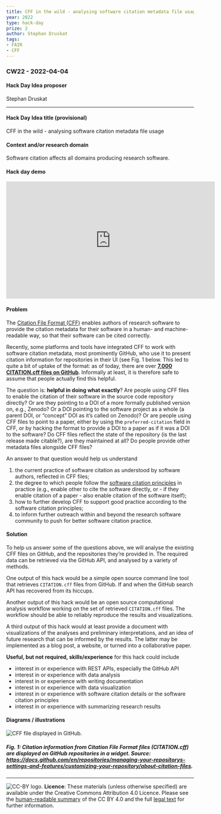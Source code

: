 ```yaml
---
title: CFF in the wild - analysing software citation metadata file usage
year: 2022
type: hack-day
prize: 2
author: Stephan Druskat
tags:
- FAIR
- CFF
---
```


### CW22 - 2022-04-04

#### **Hack Day Idea proposer**

Stephan Druskat

---

#### **Hack Day Idea title (provisional)**

CFF in the wild - analysing software citation metadata file usage


#### **Context and/or research domain**

Software citation affects all domains producing research software.

#### Hack day demo

<iframe width="560" height="315" src="https://www.youtube.com/embed/dxlELPJDOtc" title="YouTube video player" frameborder="0" allow="accelerometer; autoplay; clipboard-write; encrypted-media; gyroscope; picture-in-picture; web-share" allowfullscreen></iframe>


#### **Problem**

The [Citation File Format (CFF)](https://citation-file-format.github.io/) enables authors of research software to provide the citation metadata for their software in a human- and machine-readable way, so that their software can be cited correctly.

Recently, some platforms and tools have integrated CFF to work with software citation metadata, most prominently GitHub, who use it to present citation information for repositories in their UI (see Fig. 1 below. This led to quite a bit of uptake of the format: as of today, there are over **[7,000 CITATION.cff files on GitHub](https://github.com/sdruskat/cfftracker)**. Informally at least, it is therefore safe to assume that people actually find this helpful.

The question is: **helpful in doing what exactly**? Are people using CFF files to enable the citation of their software in the source code repository directly? Or are they pointing to a DOI of a more formally published version on, e.g., Zenodo? Or a DOI pointing to the software project as a whole (a parent DOI, or “concept” DOI as it’s called on Zenodo)? Or are people using CFF files to point to a paper, either by using the `preferred-citation` field in CFF, or by hacking the format to provide a DOI to a paper as if it was a DOI to the software? Do CFF files reflect the state of the repository (is the last release made citable?), are they maintained at all? Do people provide other metadata files alongside CFF files?

An answer to that question would help us understand

1. the current practice of software citation as understood by software authors, reflected in CFF files;
2. the degree to which people follow the [software citation principles](https://peerj.com/articles/cs-86/) in practice (e.g., enable other to cite the software directly, or - if they enable citation of a paper - also enable citation of the software itself);
3. how to further develop CFF to support good practice according to the software citation principles;
4. to inform further outreach within and beyond the research software community to push for better software citation practice.


#### **Solution**

To help us answer some of the questions above, we will analyse the existing CFF files on GitHub, and the repositories they’re provided in. The required data can be retrieved via the GitHub API, and analysed by a variety of methods.

One output of this hack would be a simple open source command line tool that retrieves `CITATION.cff` files from GitHub. If and when the GitHub search API has recovered from its hiccups.

Another output of this hack would be an open source computational analysis workflow working on the set of retrieved `CITATION.cff` files. The workflow should be able to reliably reproduce the results and visualizations.

A third output of this hack would at least provide a document with visualizations of the analyses and preliminary interpretations, and an idea of future research that can be informed by the results. The latter may be implemented as a blog post, a website, or turned into a collaborative paper.

**Useful, but not required, skills/experience** for this hack could include 

* interest in or experience with REST APIs, especially the GitHub API
* interest in or experience with data analysis
* interest in or experience with writing documentation
* interest in or experience with data visualization
* interest in or experience with software citation details or the software citation principles
* interest in or experience with summarizing research results

#### **Diagrams / illustrations**

![CFF file displayed in GitHub.](../images/cw22-cff-format.png)

##### Fig. 1: Citation information from Citation File Format files (CITATION.cff) are displayed on GitHub repositories in a widget. Source: https://docs.github.com/en/repositories/managing-your-repositorys-settings-and-features/customizing-your-repository/about-citation-files.


---
![CC-BY logo.](../images/cc-by.png)
 **Licence**: These materials (unless otherwise specified) are available under the Creative Commons Attribution 4.0 Licence. Please see the [human-readable summary](https://www.google.com/url?q=https://creativecommons.org/licenses/by/4.0/&sa=D&source=editors&ust=1647286731518666&usg=AOvVaw2FFf_xI0R6qiDobWLeobg0) of the CC BY 4.0 and the full [legal text](https://www.google.com/url?q=https://creativecommons.org/licenses/by/4.0/legalcode&sa=D&source=editors&ust=1647286731519367&usg=AOvVaw1MdoS3iufm50t5PkSYHOSt) for further information.
